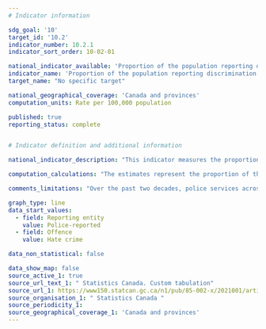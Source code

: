 ```yaml
---
# Indicator information

sdg_goal: '10'
target_id: '10.2'
indicator_number: 10.2.1
indicator_sort_order: 10-02-01

national_indicator_available: 'Proportion of the population reporting discrimination or unfair treatment'
indicator_name: 'Proportion of the population reporting discrimination or unfair treatment'
target_name: "No specific target"

national_geographical_coverage: 'Canada and provinces'
computation_units: Rate per 100,000 population

published: true
reporting_status: complete


# Indicator definition and additional information

national_indicator_description: "This indicator measures the proportion of the population reporting discrimination or unfair treatment. Hate crimes refer to criminal offences motivated by bias, prejudice, or hate based on race, national or ethnic origin, language, colour, religion, sex, age, mental or physical disability, sexual orientation or any other similar factor, such as profession or political beliefs."

computation_calculations: "The estimates represent the proportion of the population reporting discrimination or unfair treatment per 100,000 population."

comments_limitations: "Over the past two decades, police services across Canada have continued to advance their identification and reporting of hate crime incidents. Changes in reporting practices can have an effect on hate crime statistics. For example, an increase in the number of hate crime incidents reported can be influenced by the introduction of a hate crime awareness campaign. Data for Canada include provinces and territories."

graph_type: line
data_start_values:
  - field: Reporting entity
    value: Police-reported
  - field: Offence
    value: Hate crime

data_non_statistical: false

data_show_map: false
source_active_1: true
source_url_text_1: " Statistics Canada. Custom tabulation"
source_url_1: https://www150.statcan.gc.ca/n1/pub/85-002-x/2021001/article/00002-eng.htm
source_organisation_1: " Statistics Canada "
source_periodicity_1: 
source_geographical_coverage_1: 'Canada and provinces'
---
```


